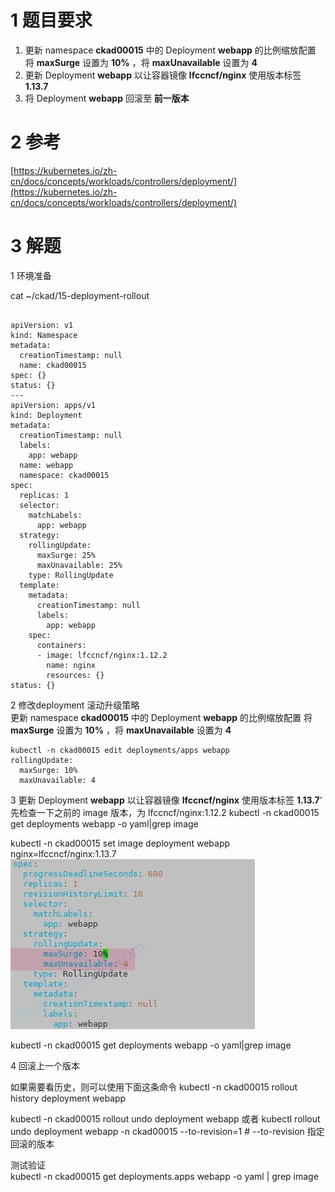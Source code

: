 
# 1 题目要求

1. 更新 namespace **ckad00015** 中的 Deployment **webapp** 的比例缩放配置 将 **maxSurge** 设置为 **10%** ，将 **maxUnavailable** 设置为 **4**
2. 更新 Deployment **webapp** 以让容器镜像 **lfccncf/nginx** 使用版本标签 **1.13.7**
3. 将 Deployment **webapp** 回滚至 **前一版本**

# 2 参考

[https://kubernetes.io/zh-cn/docs/concepts/workloads/controllers/deployment/](https://kubernetes.io/zh-cn/docs/concepts/workloads/controllers/deployment/)



# 3 解题

1 环境准备

cat ~/ckad/15-deployment-rollout  

```

apiVersion: v1  
kind: Namespace  
metadata:  
  creationTimestamp: null  
  name: ckad00015  
spec: {}  
status: {}  
---  
apiVersion: apps/v1  
kind: Deployment  
metadata:  
  creationTimestamp: null  
  labels:  
    app: webapp  
  name: webapp  
  namespace: ckad00015  
spec:  
  replicas: 1  
  selector:  
    matchLabels:  
      app: webapp  
  strategy:  
    rollingUpdate:  
      maxSurge: 25%  
      maxUnavailable: 25%  
    type: RollingUpdate  
  template:  
    metadata:  
      creationTimestamp: null  
      labels:  
        app: webapp  
    spec:  
      containers:  
      - image: lfccncf/nginx:1.12.2  
        name: nginx  
        resources: {}  
status: {}
```

2 修改deployment 滚动升级策略  
 更新 namespace **ckad00015** 中的 Deployment **webapp** 的比例缩放配置 将 **maxSurge** 设置为 **10%** ，将 **maxUnavailable** 设置为 **4**
```
kubectl -n ckad00015 edit deployments/apps webapp  
rollingUpdate:  
  maxSurge: 10%  
  maxUnavailable: 4
```


3 更新 Deployment **webapp** 以让容器镜像 **lfccncf/nginx** 使用版本标签 **1.13.7**'
先检查一下之前的 image 版本，为 lfccncf/nginx:1.12.2
kubectl -n ckad00015 get deployments webapp -o yaml|grep image

kubectl -n ckad00015 set image deployment webapp nginx=lfccncf/nginx:1.13.7
![](image/image-84.png)

kubectl -n ckad00015 get deployments webapp -o yaml|grep image


4 回滚上一个版本  

如果需要看历史，则可以使用下面这条命令
kubectl -n ckad00015 rollout history deployment webapp

kubectl -n ckad00015 rollout undo deployment webapp
或者 kubectl rollout undo deployment webapp -n ckad00015 --to-revision=1       # --to-revision 指定回滚的版本

测试验证  
kubectl -n ckad00015 get deployments.apps webapp -o yaml | grep image

